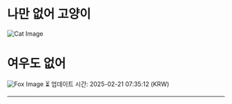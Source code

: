 
# 나만 없어 고양이

![Cat Image](https://cdn2.thecatapi.com/images/as2.jpg)

# 여우도 없어
![Fox Image](https://randomfox.ca/images/96.jpg)
⏳ 업데이트 시간: 2025-02-21 07:35:12 (KRW)

---
